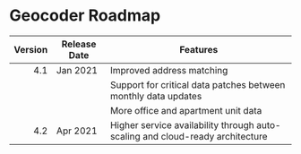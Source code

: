 # Geocoder Roadmap
Version | Release Date | Features
-------: | --------------- | -------------
4.1|Jan 2021|Improved address matching
|||Support for critical data patches between monthly data updates
|||More office and apartment unit data
4.2|Apr 2021|Higher service availability through auto-scaling and cloud-ready architecture 
